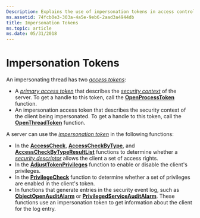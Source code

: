 ```yaml
---
Description: Explains the use of impersonation tokens in access control.
ms.assetid: 74fcb0e3-303a-4a5e-9eb6-2aad3a4944db
title: Impersonation Tokens
ms.topic: article
ms.date: 05/31/2018
---
```


# Impersonation Tokens

An impersonating thread has two [*access tokens*](/windows/desktop/SecGloss/a-gly):

-   A [*primary access token*](/windows/desktop/SecGloss/p-gly) that describes the [*security context*](/windows/desktop/SecGloss/s-gly) of the server. To get a handle to this token, call the [**OpenProcessToken**](/windows/win32/api/processthreadsapi/nf-processthreadsapi-openprocesstoken) function.
-   An impersonation access token that describes the security context of the client being impersonated. To get a handle to this token, call the [**OpenThreadToken**](/windows/win32/api/processthreadsapi/nf-processthreadsapi-openthreadtoken) function.

A server can use the [*impersonation token*](/windows/desktop/SecGloss/i-gly) in the following functions:

-   In the [**AccessCheck**](/windows/win32/api/securitybaseapi/nf-securitybaseapi-accesscheck), [**AccessCheckByType**](/windows/win32/api/securitybaseapi/nf-securitybaseapi-accesscheckbytype), and [**AccessCheckByTypeResultList**](/windows/win32/api/securitybaseapi/nf-securitybaseapi-accesscheckbytyperesultlist) functions to determine whether a [*security descriptor*](/windows/desktop/SecGloss/s-gly) allows the client a set of access rights.
-   In the [**AdjustTokenPrivileges**](/windows/win32/api/securitybaseapi/nf-securitybaseapi-adjusttokenprivileges) function to enable or disable the client's privileges.
-   In the [**PrivilegeCheck**](/windows/win32/api/securitybaseapi/nf-securitybaseapi-privilegecheck) function to determine whether a set of privileges are enabled in the client's token.
-   In functions that generate entries in the security event log, such as [**ObjectOpenAuditAlarm**](/windows/desktop/api/Winbase/nf-winbase-objectopenauditalarma) or [**PrivilegedServiceAuditAlarm**](/windows/desktop/api/Winbase/nf-winbase-privilegedserviceauditalarma). These functions use an impersonation token to get information about the client for the log entry.

 

 